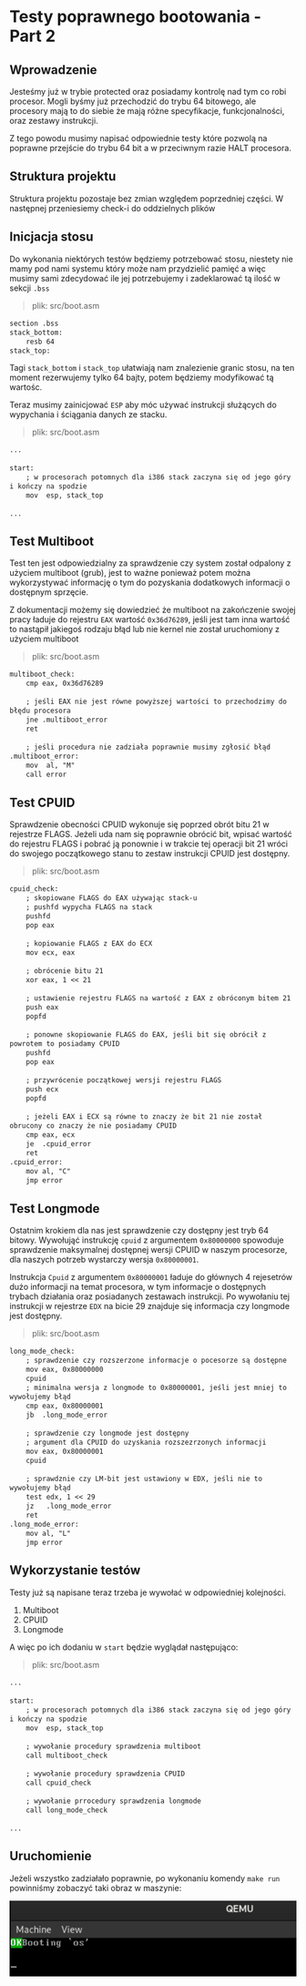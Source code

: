 # Testy poprawnego bootowania - Part 2

## Wprowadzenie

Jesteśmy już w trybie protected oraz posiadamy kontrolę nad tym co robi procesor. Mogli byśmy już przechodzić do trybu 64 bitowego, ale procesory mają to do siebie że mają różne specyfikacje, funkcjonalności, oraz zestawy instrukcji.

Z tego powodu musimy napisać odpowiednie testy które pozwolą na poprawne przejście do trybu 64 bit a w przeciwnym razie HALT procesora.

## Struktura projektu

Struktura projektu pozostaje bez zmian względem poprzedniej części. W następnej przeniesiemy check-i do oddzielnych plików

## Inicjacja stosu

Do wykonania niektórych testów będziemy potrzebować stosu, niestety nie mamy pod nami systemu który może nam przydzielić pamięć a więc musimy sami zdecydować ile jej potrzebujemy i zadeklarować tą ilość w sekcji `.bss`

> plik: src/boot.asm
```x86asm
section .bss
stack_bottom:
    resb 64
stack_top:
```

Tagi `stack_bottom` i `stack_top` ułatwiają nam znalezienie granic stosu, na ten moment rezerwujemy tylko 64 bajty, potem będziemy modyfikować tą wartośc.

Teraz musimy zainicjować `ESP` aby móc używać instrukcji służących do wypychania i ściągania danych ze stacku.

> plik: src/boot.asm
```x86asm
...

start:
    ; w procesorach potomnych dla i386 stack zaczyna się od jego góry i kończy na spodzie
    mov  esp, stack_top
    
...
```


## Test Multiboot

Test ten jest odpowiedzialny za sprawdzenie czy system został odpalony z użyciem multiboot (grub), jest to ważne ponieważ potem można wykorzystywać informację o tym do pozyskania dodatkowych informacji o dostępnym sprzęcie.

Z dokumentacji możemy się dowiedzieć że multiboot na zakończenie swojej pracy ładuje do rejestru `EAX` wartość `0x36d76289`, jeśli jest tam inna wartość to nastąpił jakiegoś rodzaju błąd lub nie kernel nie został uruchomiony z użyciem multiboot

> plik: src/boot.asm
```x86asm
multiboot_check:
    cmp eax, 0x36d76289
    
    ; jeśli EAX nie jest równe powyższej wartości to przechodzimy do błędu procesora
    jne .multiboot_error
    ret
 
    ; jeśli procedura nie zadziała poprawnie musimy zgłosić błąd
.multiboot_error:
    mov  al, "M"
    call error
```

## Test CPUID

Sprawdzenie obecności CPUID wykonuje się poprzed obrót bitu 21 w rejestrze FLAGS.
Jeżeli uda nam się poprawnie obrócić bit, wpisać wartość do rejestru FLAGS i pobrać ją ponownie i w trakcie tej operacji bit 21 wróci do swojego początkowego stanu to zestaw instrukcji CPUID jest dostępny.

> plik: src/boot.asm
```x86asm
cpuid_check:
    ; skopiowane FLAGS do EAX używając stack-u
    ; pushfd wypycha FLAGS na stack
    pushfd
    pop eax

    ; kopiowanie FLAGS z EAX do ECX
    mov ecx, eax

    ; obrócenie bitu 21
    xor eax, 1 << 21

    ; ustawienie rejestru FLAGS na wartość z EAX z obróconym bitem 21
    push eax
    popfd

    ; ponowne skopiowanie FLAGS do EAX, jeśli bit się obrócił z powrotem to posiadamy CPUID
    pushfd
    pop eax

    ; przywrócenie początkowej wersji rejestru FLAGS
    push ecx
    popfd

    ; jeżeli EAX i ECX są równe to znaczy że bit 21 nie został obrucony co znaczy że nie posiadamy CPUID
    cmp eax, ecx
    je  .cpuid_error
    ret
.cpuid_error:
    mov al, "C"
    jmp error

```

## Test Longmode

Ostatnim krokiem dla nas jest sprawdzenie czy dostępny jest tryb 64 bitowy. Wywołująć instrukcję `cpuid` z argumentem `0x80000000` spowoduje sprawdzenie maksymalnej dostępnej wersji CPUID w naszym procesorze, dla naszych potrzeb wystarczy wersja `0x80000001`.

Instrukcja `Cpuid` z argumentem `0x80000001` ładuje do głównych 4 rejesetrów dużo informacji na temat procesora, w tym informacje o dostępnych trybach działania oraz posiadanych zestawach instrukcji. Po wywołaniu tej instrukcji w rejestrze `EDX` na bicie 29 znajduje się informacja czy longmode jest dostępny.

> plik: src/boot.asm
```x86asm
long_mode_check:
    ; sprawdzenie czy rozszerzone informacje o pocesorze są dostępne
    mov eax, 0x80000000
    cpuid                  
    ; minimalna wersja z longmode to 0x80000001, jeśli jest mniej to wywołujemy błąd
    cmp eax, 0x80000001
    jb  .long_mode_error

    ; sprawdzenie czy longmode jest dostępny
    ; argument dla CPUID do uzyskania rozszezrzonych informacji 
    mov eax, 0x80000001
    cpuid

    ; sprawdznie czy LM-bit jest ustawiony w EDX, jeśli nie to wywołujemy błąd
    test edx, 1 << 29
    jz   .long_mode_error
    ret
.long_mode_error:
    mov al, "L"
    jmp error
```

## Wykorzystanie testów

Testy już są napisane teraz trzeba je wywołać w odpowiedniej kolejności.

1. Multiboot
2. CPUID
3. Longmode

A więc po ich dodaniu w `start` będzie wyglądał następująco:

> plik: src/boot.asm
```x86asm
...

start:
    ; w procesorach potomnych dla i386 stack zaczyna się od jego góry i kończy na spodzie
    mov  esp, stack_top

    ; wywołanie procedury sprawdzenia multiboot
    call multiboot_check
    
    ; wywołanie procedury sprawdzenia CPUID
    call cpuid_check

    ; wywołanie prrocedury sprawdzenia longmode
    call long_mode_check

...
```

## Uruchomienie

Jeżeli wszystko zadziałało poprawnie, po wykonaniu komendy `make run` powinniśmy zobaczyć taki obraz w maszynie:

![image](./photos/part2_working.png)
